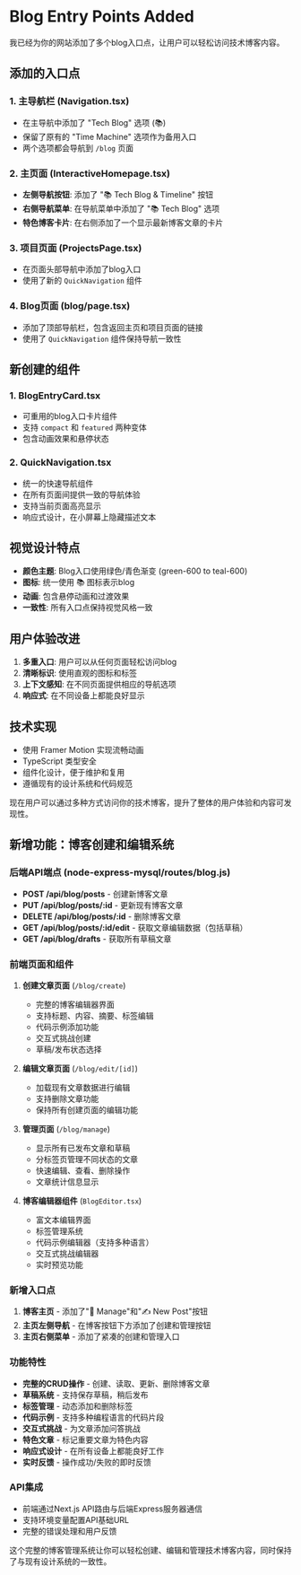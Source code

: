 # Blog Entry Points Added

我已经为你的网站添加了多个blog入口点，让用户可以轻松访问技术博客内容。

## 添加的入口点

### 1. 主导航栏 (Navigation.tsx)
- 在主导航中添加了 "Tech Blog" 选项 (📚)
- 保留了原有的 "Time Machine" 选项作为备用入口
- 两个选项都会导航到 `/blog` 页面

### 2. 主页面 (InteractiveHomepage.tsx)
- **左侧导航按钮**: 添加了 "📚 Tech Blog & Timeline" 按钮
- **右侧导航菜单**: 在导航菜单中添加了 "📚 Tech Blog" 选项
- **特色博客卡片**: 在右侧添加了一个显示最新博客文章的卡片

### 3. 项目页面 (ProjectsPage.tsx)
- 在页面头部导航中添加了blog入口
- 使用了新的 `QuickNavigation` 组件

### 4. Blog页面 (blog/page.tsx)
- 添加了顶部导航栏，包含返回主页和项目页面的链接
- 使用了 `QuickNavigation` 组件保持导航一致性

## 新创建的组件

### 1. BlogEntryCard.tsx
- 可重用的blog入口卡片组件
- 支持 `compact` 和 `featured` 两种变体
- 包含动画效果和悬停状态

### 2. QuickNavigation.tsx
- 统一的快速导航组件
- 在所有页面间提供一致的导航体验
- 支持当前页面高亮显示
- 响应式设计，在小屏幕上隐藏描述文本

## 视觉设计特点

- **颜色主题**: Blog入口使用绿色/青色渐变 (green-600 to teal-600)
- **图标**: 统一使用 📚 图标表示blog
- **动画**: 包含悬停动画和过渡效果
- **一致性**: 所有入口点保持视觉风格一致

## 用户体验改进

1. **多重入口**: 用户可以从任何页面轻松访问blog
2. **清晰标识**: 使用直观的图标和标签
3. **上下文感知**: 在不同页面提供相应的导航选项
4. **响应式**: 在不同设备上都能良好显示

## 技术实现

- 使用 Framer Motion 实现流畅动画
- TypeScript 类型安全
- 组件化设计，便于维护和复用
- 遵循现有的设计系统和代码规范

现在用户可以通过多种方式访问你的技术博客，提升了整体的用户体验和内容可发现性。

## 新增功能：博客创建和编辑系统

### 后端API端点 (node-express-mysql/routes/blog.js)
- **POST /api/blog/posts** - 创建新博客文章
- **PUT /api/blog/posts/:id** - 更新现有博客文章
- **DELETE /api/blog/posts/:id** - 删除博客文章
- **GET /api/blog/posts/:id/edit** - 获取文章编辑数据（包括草稿）
- **GET /api/blog/drafts** - 获取所有草稿文章

### 前端页面和组件
1. **创建文章页面** (`/blog/create`)
   - 完整的博客编辑器界面
   - 支持标题、内容、摘要、标签编辑
   - 代码示例添加功能
   - 交互式挑战创建
   - 草稿/发布状态选择

2. **编辑文章页面** (`/blog/edit/[id]`)
   - 加载现有文章数据进行编辑
   - 支持删除文章功能
   - 保持所有创建页面的编辑功能

3. **管理页面** (`/blog/manage`)
   - 显示所有已发布文章和草稿
   - 分标签页管理不同状态的文章
   - 快速编辑、查看、删除操作
   - 文章统计信息显示

4. **博客编辑器组件** (`BlogEditor.tsx`)
   - 富文本编辑界面
   - 标签管理系统
   - 代码示例编辑器（支持多种语言）
   - 交互式挑战编辑器
   - 实时预览功能

### 新增入口点
1. **博客主页** - 添加了"📝 Manage"和"✍️ New Post"按钮
2. **主页左侧导航** - 在博客按钮下方添加了创建和管理按钮
3. **主页右侧菜单** - 添加了紧凑的创建和管理入口

### 功能特性
- **完整的CRUD操作** - 创建、读取、更新、删除博客文章
- **草稿系统** - 支持保存草稿，稍后发布
- **标签管理** - 动态添加和删除标签
- **代码示例** - 支持多种编程语言的代码片段
- **交互式挑战** - 为文章添加问答挑战
- **特色文章** - 标记重要文章为特色内容
- **响应式设计** - 在所有设备上都能良好工作
- **实时反馈** - 操作成功/失败的即时反馈

### API集成
- 前端通过Next.js API路由与后端Express服务器通信
- 支持环境变量配置API基础URL
- 完整的错误处理和用户反馈

这个完整的博客管理系统让你可以轻松创建、编辑和管理技术博客内容，同时保持了与现有设计系统的一致性。